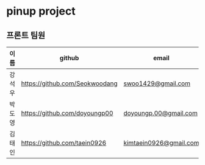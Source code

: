 # pinup project

## 프론트 팀원

| 이름 | github | email | blog |
| -- | -- | -- | -- |
| 강석우 | https://github.com/Seokwoodang | swoo1429@gmail.com | https://inblog.ai/luke |
| 박도영 | https://github.com/doyoungp00 | doyoungp.00@gmail.com | https://doyoungp.com |
| 김태인 | https://github.com/taein0926 | kimtaein0926@gmail.com | -- |
